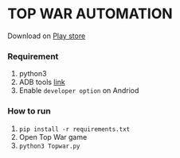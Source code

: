 # TOP WAR AUTOMATION

Download on [Play store](https://play.google.com/store/apps/details?id=com.topwar.gp)

### Requirement
1. python3
2. ADB tools [link](https://developer.android.com/studio/command-line/adb)
3. Enable `developer option` on Andriod

### How to run
1. ` pip install -r requirements.txt `
2. Open Top War game
3. `python3 Topwar.py`